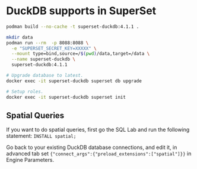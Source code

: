 # DuckDB supports in SuperSet
```sh
podman build --no-cache -t superset-duckdb:4.1.1 . 
```

```sh
mkdir data
podman run --rm  -p 8088:8088 \
  -e "SUPERSET_SECRET_KEY=XXXXX" \
  --mount type=bind,source=/$(pwd)/data,target=/data \
  --name superset-duckdb \
  superset-duckdb:4.1.1

# Upgrade database to latest.
docker exec -it superset-duckdb superset db upgrade

# Setup roles.
docker exec -it superset-duckdb superset init
```
## Spatial Queries
    
If you want to do spatial queries, first go the SQL Lab and run the following statement: `INSTALL spatial;`

Go back to your existing DuckDB database connections, and edit it, in advanced tab set `{"connect_args":{"preload_extensions":["spatial"]}}` in  Engine Parameters.
